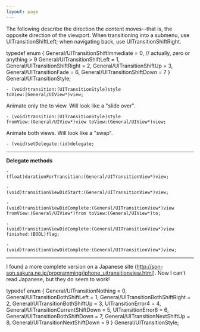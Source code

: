 ```yaml
---
layout: page
---
```




The following describe the direction the content moves--that is, the opposite direction of the viewport. When transitioning into a submenu, use UIT<nowiki/>ransitionShiftLeft; when navigating back, use UIT<nowiki/>ransitionShiftRight.

    
typedef enum
{
  General/UITransitionShiftImmediate = 0, // actually, zero or anything > 9
  General/UITransitionShiftLeft = 1,
  General/UITransitionShiftRight = 2,
  General/UITransitionShiftUp = 3,
  General/UITransitionFade = 6,
  General/UITransitionShiftDown = 7
} General/UITransitionStyle;


<code>- (void)transition:(UIT<nowiki/>ransitionStyle)style toView:(General/UIView*)view;</code>

Animate only the to view. Will look like a "slide over".

<code>- (void)transition:(UIT<nowiki/>ransitionStyle)style fromView:(General/UIView*)view toView:(General/UIView*)view;</code>

Animate both views. Will look like a "swap".

<code>- (void)setDelegate:(id)delegate;</code>

----

**Delegate methods**

<code>- (float)durationForTransition:(General/UITransitionView*)view;</code>

<code>- (void)transitionViewDidStart:(General/UITransitionView*)view;</code>

<code>- (void)transitionViewDidComplete:(General/UITransitionView*)view fromView:(General/UIView*)from toView:(General/UIView*)to;</code>

<code>- (void)transitionViewDidComplete:(General/UITransitionView*)view finished:(BOOL)flag;</code>

<code>- (void)transitionViewDidComplete:(General/UITransitionView*)view;</code>

----

I found a more complete version on a Japanese site (http://son-son.sakura.ne.jp/programming/iphone_uitransitionview.html). Now I can't read Japanese, but they do seem to work!

    
typedef enum
{
  General/UITransitionNothing = 0,
  General/UITransitionBothShiftLeft = 1,
  General/UITransitionBothShiftRight = 2,
  General/UITransitionBothShiftUp = 3,
  UITransitionError4 = 4,
  General/UITransitionCurrentShiftDown = 5,
  UITransitionError6 = 6,
  General/UITransitionBothShiftDown = 7,
  General/UITransitionNextShiftUp = 8,
  General/UITransitionNextShiftDown = 9
} General/UITransitionStyle;
